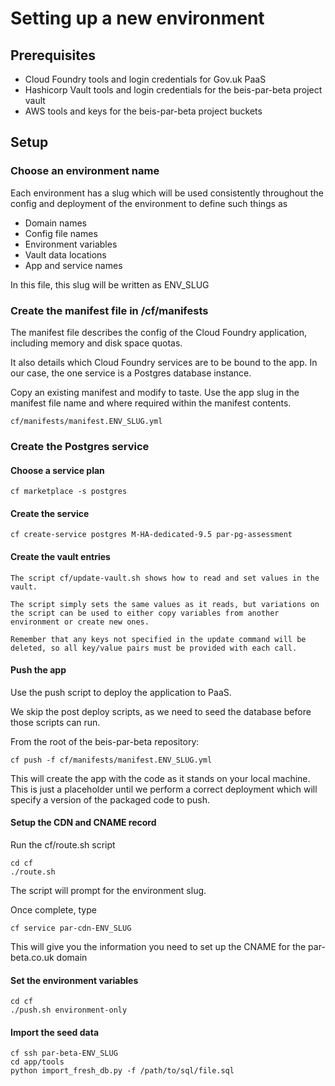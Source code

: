 # Setting up a new environment

## Prerequisites

* Cloud Foundry tools and login credentials for Gov.uk PaaS
* Hashicorp Vault tools and login credentials for the beis-par-beta project vault
* AWS tools and keys for the beis-par-beta project buckets

## Setup

### Choose an environment name

Each environment has a slug which will be used consistently throughout the config and deployment of the environment to define such things as

* Domain names
* Config file names
* Environment variables
* Vault data locations
* App and service names

In this file, this slug will be written as ENV_SLUG

### Create the manifest file in /cf/manifests

The manifest file describes the config of the Cloud Foundry application, including memory and disk space quotas.

It also details which Cloud Foundry services are to be bound to the app. In our case, the one service is a Postgres database instance.

Copy an existing manifest and modify to taste. Use the app slug in the manifest file name and where required within the manifest contents.

    cf/manifests/manifest.ENV_SLUG.yml

### Create the Postgres service

#### Choose a service plan

    cf marketplace -s postgres
    
#### Create the service

    cf create-service postgres M-HA-dedicated-9.5 par-pg-assessment
    
#### Create the vault entries

    The script cf/update-vault.sh shows how to read and set values in the vault. 
    
    The script simply sets the same values as it reads, but variations on the script can be used to either copy variables from another environment or create new ones.
    
    Remember that any keys not specified in the update command will be deleted, so all key/value pairs must be provided with each call. 
    
#### Push the app

Use the push script to deploy the application to PaaS.

We skip the post deploy scripts, as we need to seed the database before those scripts can run.

From the root of the beis-par-beta repository:
   
    cf push -f cf/manifests/manifest.ENV_SLUG.yml
    
This will create the app with the code as it stands on your local machine. This is just a placeholder until we perform a correct deployment which will specify a version
of the packaged code to push.
    
#### Setup the CDN and CNAME record

Run the cf/route.sh script

    cd cf
    ./route.sh
    
The script will prompt for the environment slug.

Once complete, type

    cf service par-cdn-ENV_SLUG
    
This will give you the information you need to set up the CNAME for the par-beta.co.uk domain

#### Set the environment variables

    cd cf
    ./push.sh environment-only
    
#### Import the seed data

    cf ssh par-beta-ENV_SLUG
    cd app/tools
    python import_fresh_db.py -f /path/to/sql/file.sql
    
